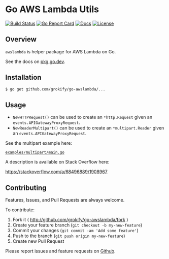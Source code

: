 # Go AWS Lambda Utils

[![Build Status][build-status-svg]][build-status-url]
[![Go Report Card][goreport-svg]][goreport-url]
[![Docs][docs-godoc-svg]][docs-godoc-url]
[![License][license-svg]][license-url]

## Overview

`awslambda` is helper package for AWS Lambda on Go.

See the docs on [pkg.go.dev](https://pkg.go.dev/github.com/grokify/go-awslambda).

## Installation

```bash
$ go get github.com/grokify/go-awslambda/...
```

## Usage

* `NewHTTPRequest()` can be used to create an `*http.Request` given an `events.APIGatewayProxyRequest`.
* `NewReaderMultipart()` can be used to create an `*multipart.Reader` given an `events.APIGatewayProxyRequest`.

See the multipart example here:

[`examples/multipart/main.go`](examples/multipart/main.go)

A description is available on Stack Overflow here:

https://stackoverflow.com/a/68496889/1908967

## Contributing

Features, Issues, and Pull Requests are always welcome.

To contribute:

1. Fork it ( http://github.com/grokify/go-awslambda/fork )
2. Create your feature branch (`git checkout -b my-new-feature`)
3. Commit your changes (`git commit -am 'Add some feature'`)
4. Push to the branch (`git push origin my-new-feature`)
5. Create new Pull Request

Please report issues and feature requests on [Github](https://github.com/grokify/go-awslambda).

 [used-by-svg]: https://sourcegraph.com/github.com/grokify/go-awslambda/-/badge.svg
 [used-by-url]: https://sourcegraph.com/github.com/grokify/go-awslambda?badge
 [build-status-svg]: https://github.com/grokify/go-awslambda/workflows/test/badge.svg?branch=master
 [build-status-url]: https://github.com/grokify/go-awslambda/actions/workflows/test.yaml
 [goreport-svg]: https://goreportcard.com/badge/github.com/grokify/go-awslambda
 [goreport-url]: https://goreportcard.com/report/github.com/grokify/go-awslambda
 [docs-godoc-svg]: https://pkg.go.dev/badge/github.com/grokify/go-awslambda
 [docs-godoc-url]: https://pkg.go.dev/github.com/grokify/go-awslambda
 [license-svg]: https://img.shields.io/badge/license-MIT-blue.svg
 [license-url]: https://github.com/grokify/go-awslambda/blob/master/LICENSE
